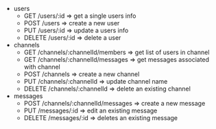 * users
  * GET /users/:id => get a single users info
  * POST /users => create a new user
  * PUT /users/:id => update a users info
  * DELETE /users/:id => delete a user
* channels
  * GET /channels/:channelId/members => get list of users in channel
  * GET /channels/:channelId/messages => get messages associated with channel
  * POST /channels => create a new channel
  * PUT /channels/:channelId => update channel name
  * DELETE /channels/:channelId => delete an existing channel
* messages
  * POST /channels/:channelId/messages => create a new message
  * PUT /messages/:id => edit an existing message
  * DELETE /messages/:id => deletes an existing message